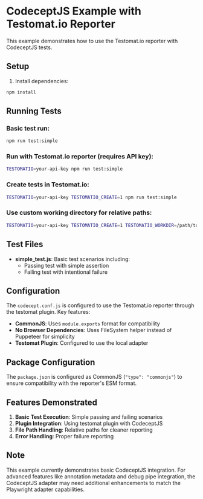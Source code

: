 # CodeceptJS Example with Testomat.io Reporter

This example demonstrates how to use the Testomat.io reporter with CodeceptJS tests.

## Setup

1. Install dependencies:
```bash
npm install
```

## Running Tests

### Basic test run:
```bash
npm run test:simple
```

### Run with Testomat.io reporter (requires API key):
```bash
TESTOMATIO=your-api-key npm run test:simple
```

### Create tests in Testomat.io:
```bash
TESTOMATIO=your-api-key TESTOMATIO_CREATE=1 npm run test:simple
```

### Use custom working directory for relative paths:
```bash
TESTOMATIO=your-api-key TESTOMATIO_CREATE=1 TESTOMATIO_WORKDIR=/path/to/project npm run test:simple
```

## Test Files

- **simple_test.js**: Basic test scenarios including:
  - Passing test with simple assertion
  - Failing test with intentional failure

## Configuration

The `codecept.conf.js` is configured to use the Testomat.io reporter through the testomat plugin. Key features:

- **CommonJS**: Uses `module.exports` format for compatibility
- **No Browser Dependencies**: Uses FileSystem helper instead of Puppeteer for simplicity
- **Testomat Plugin**: Configured to use the local adapter

## Package Configuration

The `package.json` is configured as CommonJS (`"type": "commonjs"`) to ensure compatibility with the reporter's ESM format.

## Features Demonstrated

1. **Basic Test Execution**: Simple passing and failing scenarios
2. **Plugin Integration**: Using testomat plugin with CodeceptJS
3. **File Path Handling**: Relative paths for cleaner reporting
4. **Error Handling**: Proper failure reporting

## Note

This example currently demonstrates basic CodeceptJS integration. For advanced features like annotation metadata and debug pipe integration, the CodeceptJS adapter may need additional enhancements to match the Playwright adapter capabilities.